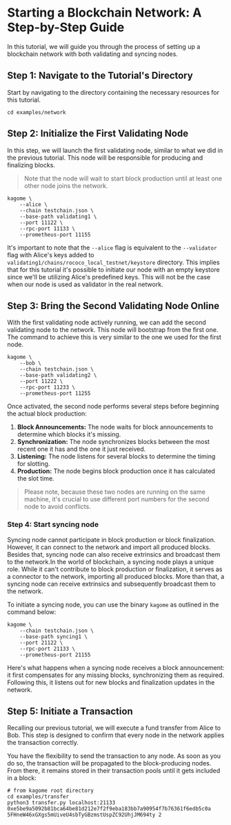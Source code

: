 [//]: # (
Copyright Quadrivium LLC
All Rights Reserved
SPDX-License-Identifier: Apache-2.0
)

# Starting a Blockchain Network: A Step-by-Step Guide

In this tutorial, we will guide you through the process of setting up a blockchain network with both validating and syncing nodes.

## Step 1: Navigate to the Tutorial's Directory

Start by navigating to the directory containing the necessary resources for this tutorial.

```shell script
cd examples/network
```

## Step 2: Initialize the First Validating Node

In this step, we will launch the first validating node, similar to what we did in the previous tutorial. This node will be responsible for producing and finalizing blocks.

> Note that the node will wait to start block production until at least one other node joins the network.

```shell script
kagome \
    --alice \
    --chain testchain.json \
    --base-path validating1 \
    --port 11122 \
    --rpc-port 11133 \
    --prometheus-port 11155
```

It's important to note that the `--alice` flag is equivalent to the `--validator` flag with Alice's keys added to `validating1/chains/rococo_local_testnet/keystore` directory. This implies that for this tutorial it's possible to initiate our node with an empty keystore since we'll be utilizing Alice's predefined keys. This will not be the case when our node is used as validator in the real network.

## Step 3: Bring the Second Validating Node Online

With the first validating node actively running, we can add the second validating node to the network. This node will bootstrap from the first one. The command to achieve this is very similar to the one we used for the first node.

```shell script
kagome \
    --bob \
    --chain testchain.json \
    --base-path validating2 \
    --port 11222 \
    --rpc-port 11233 \
    --prometheus-port 11255
```

Once activated, the second node performs several steps before beginning the actual block production:

1. **Block Announcements:** The node waits for block announcements to determine which blocks it's missing.
2. **Synchronization:** The node synchronizes blocks between the most recent one it has and the one it just received.
3. **Listening:** The node listens for several blocks to determine the timing for slotting.
4. **Production:** The node begins block production once it has calculated the slot time.

> Please note, because these two nodes are running on the same machine, it's crucial to use different port numbers for the second node to avoid conflicts.

### Step 4: Start syncing node

Syncing node cannot participate in block production or block finalization. However, it can connect to the network and import all produced blocks. Besides that, syncing node can also receive extrinsics and broadcast them to the network.In the world of blockchain, a syncing node plays a unique role. While it can't contribute to block production or finalization, it serves as a connector to the network, importing all produced blocks. More than that, a syncing node can receive extrinsics and subsequently broadcast them to the network.

To initiate a syncing node, you can use the binary `kagome` as outlined in the command below:

```shell script
kagome \
    --chain testchain.json \
    --base-path syncing1 \
    --port 21122 \
    --rpc-port 21133 \
    --prometheus-port 21155
```

Here's what happens when a syncing node receives a block announcement: it first compensates for any missing blocks, synchronizing them as required. Following this, it listens out for new blocks and finalization updates in the network. 

## Step 5: Initiate a Transaction

Recalling our previous tutorial, we will execute a fund transfer from Alice to Bob. This step is designed to confirm that every node in the network applies the transaction correctly.

You have the flexibility to send the transaction to any node. As soon as you do so, the transaction will be propagated to the block-producing nodes. From there, it remains stored in their transaction pools until it gets included in a block:

```shell script
# from kagome root directory
cd examples/transfer
python3 transfer.py localhost:21133 0xe5be9a5092b81bca64be81d212e7f2f9eba183bb7a90954f7b76361f6edb5c0a 5FHneW46xGXgs5mUiveU4sbTyGBzmstUspZC92UhjJM694ty 2
```
